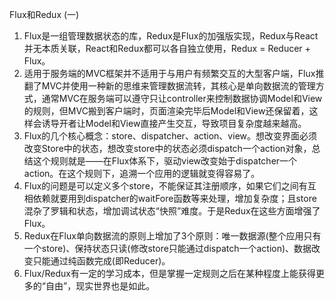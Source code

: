 Flux和Redux (一)

1. Flux是一组管理数据状态的库，Redux是Flux的加强版实现，Redux与React并无本质关联，React和Redux都可以各自独立使用，Redux = Reducer + Flux。
2. 适用于服务端的MVC框架并不适用于与用户有频繁交互的大型客户端，Flux推翻了MVC并使用一种新的思维来管理数据流转，其核心是单向数据流的管理方式，通常MVC在服务端可以遵守只让controller来控制数据协调Model和View的规则，但MVC搬到客户端时，页面渲染完毕后Model和View还保留着，这样会诱导开者让Model和View直接产生交互，导致项目复杂度越来越高。
3. Flux的几个核心概念：store、dispatcher、action、view。想改变界面必须改变Store中的状态，想改变store中的状态必须dispatch一个action对象，总结这个规则就是——在Flux体系下，驱动view改变始于dispatcher一个action。在这个规则下，追溯一个应用的逻辑就变得容易了。
4. Flux的问题是可以定义多个store，不能保证其注册顺序，如果它们之间有互相依赖就要用到dispatcher的waitFore函数等来处理，增加复杂度；且store混杂了罗辑和状态，增加调试状态“快照”难度。于是Redux在这些方面增强了Flux。
5. Redux在Flux单向数据流的原则上增加了3个原则：唯一数据源(整个应用只有一个store)、保持状态只读(修改store只能通过dispatch一个action)、数据改变只能通过纯函数完成(即Reducer)。
6. Flux/Redux有一定的学习成本，但是掌握一定规则之后在某种程度上能获得更多的“自由”，现实世界也是如此。